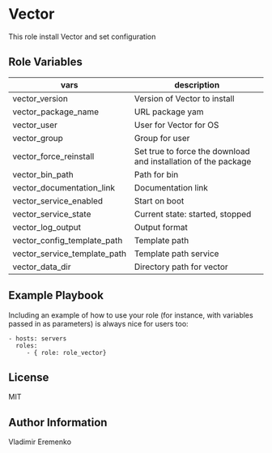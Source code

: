 # Vector

This role install Vector and set configuration

## Role Variables

| vars                         | description                                                    |
| ---------------------------- | -------------------------------------------------------------- |
| vector_version               | Version of Vector to install                                   |
| vector_package_name          | URL package yam                                                |
| vector_user                  | User for Vector for OS                                         |
| vector_group                 | Group for user                                                 |
| vector_force_reinstall       | Set true to force the download and installation of the package |
| vector_bin_path              | Path for bin                                                   |
| vector_documentation_link    | Documentation link                                             |
| vector_service_enabled       | Start on boot                                                  |
| vector_service_state         | Current state: started, stopped                                |
| vector_log_output            | Output format                                                  |
| vector_config_template_path  | Template path                                                  |
| vector_service_template_path | Template path service                                          |
| vector_data_dir              | Directory path for vector                                      |

## Example Playbook

Including an example of how to use your role (for instance, with variables passed in as parameters) is always nice for users too:

    - hosts: servers
      roles:
         - { role: role_vector}

## License

MIT

## Author Information

Vladimir Eremenko
